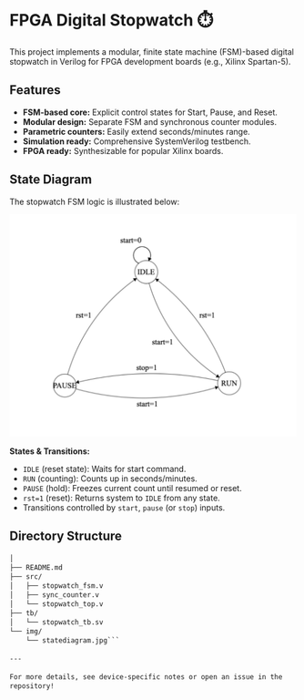 # FPGA Digital Stopwatch ⏱️

This project implements a modular, finite state machine (FSM)-based digital stopwatch in Verilog for FPGA development boards (e.g., Xilinx Spartan-5).

## Features

- **FSM-based core:** Explicit control states for Start, Pause, and Reset.
- **Modular design:** Separate FSM and synchronous counter modules.
- **Parametric counters:** Easily extend seconds/minutes range.
- **Simulation ready:** Comprehensive SystemVerilog testbench.
- **FPGA ready:** Synthesizable for popular Xilinx boards.

## State Diagram

The stopwatch FSM logic is illustrated below:

![FSM State Diagram](img/statediagram.png)

**States & Transitions:**
- `IDLE` (reset state): Waits for start command.
- `RUN` (counting): Counts up in seconds/minutes.
- `PAUSE` (hold): Freezes current count until resumed or reset.
- `rst=1` (reset): Returns system to `IDLE` from any state.
- Transitions controlled by `start`, `pause` (or `stop`) inputs.

## Directory Structure

```digital_stopwatch/
│
├── README.md
├── src/
│   ├── stopwatch_fsm.v
│   ├── sync_counter.v
│   └── stopwatch_top.v
├── tb/
│   └── stopwatch_tb.sv
└── img/
    └── statediagram.jpg```

---

For more details, see device-specific notes or open an issue in the repository!